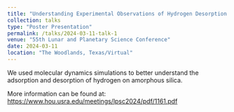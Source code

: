 ```yaml
---
title: "Understanding Experimental Observations of Hydrogen Desorption via Atomistic Modelling"
collection: talks
type: "Poster Presentation"
permalink: /talks/2024-03-11-talk-1
venue: "55th Lunar and Planetary Science Conference"
date: 2024-03-11
location: "The Woodlands, Texas/Virtual"
---
```



We used molecular dynamics simulations to better understand the adsorption and desorption of hydrogen on amorphous silica. 

More information can be found at: https://www.hou.usra.edu/meetings/lpsc2024/pdf/1161.pdf 
